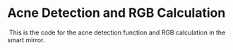 # Acne Detection and RGB Calculation

​	This is the code for the acne detection function and RGB calculation in the smart mirror.
